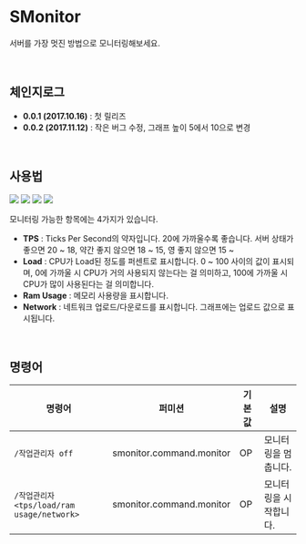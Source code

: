 # SMonitor
서버를 가장 멋진 방법으로 모니터링해보세요.

<br>

## 체인지로그
* **0.0.1 (2017.10.16)** : 첫 릴리즈
* **0.0.2 (2017.11.12)** : 작은 버그 수정, 그래프 높이 5에서 10으로 변경

<br>

## 사용법
![](https://i.imgur.com/zgGOaQE.jpg)
![](https://i.imgur.com/aOZtvxH.jpg)
![](https://i.imgur.com/OiMAHHT.jpg)
![](https://i.imgur.com/uqBqLAd.jpg)

모니터링 가능한 항목에는 4가지가 있습니다.
* **TPS** : Ticks Per Second의 약자입니다. 20에 가까울수록 좋습니다. 서버 상태가 좋으면 20 ~ 18, 약간 좋지 않으면 18 ~ 15, 영 좋지 않으면 15 ~
* **Load** : CPU가 Load된 정도를 퍼센트로 표시합니다. 0 ~ 100 사이의 값이 표시되며, 0에 가까울 시 CPU가 거의 사용되지 않는다는 걸 의미하고, 100에 가까울 시 CPU가 많이 사용된다는 걸 의미합니다.
* **Ram Usage** : 메모리 사용량을 표시합니다.
* **Network** : 네트워크 업로드/다운로드를 표시합니다. 그래프에는 업로드 값으로 표시됩니다.

<br>

## 명령어
|명령어|퍼미션|기본값|설명|
|-|-|-|-|
|`/작업관리자 off`|smonitor.command.monitor|OP|모니터링을 멈춥니다.|
|`/작업관리자 <tps/load/ram usage/network>`|smonitor.command.monitor|OP|모니터링을 시작합니다.|
